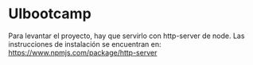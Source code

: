 # UIbootcamp

Para levantar el proyecto, hay que servirlo con http-server de node.
Las instrucciones de instalación se encuentran en: https://www.npmjs.com/package/http-server
